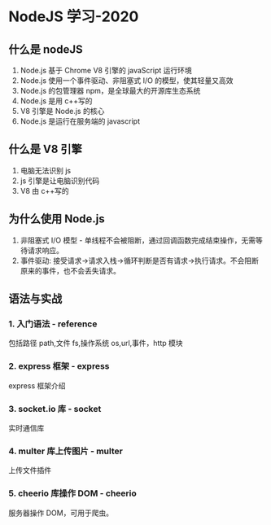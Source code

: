 # NodeJS 学习-2020

## 什么是 nodeJS

1. Node.js 基于 Chrome V8 引擎的 javaScript 运行环境
2. Node.js 使用一个事件驱动、非阻塞式 I/O 的模型，使其轻量又高效
3. Node.js 的包管理器 npm，是全球最大的开源库生态系统
4. Node.js 是用 c++写的
5. V8 引擎是 Node.js 的核心
6. Node.js 是运行在服务端的 javascript

## 什么是 V8 引擎

1. 电脑无法识别 js
2. js 引擎是让电脑识别代码
3. V8 由 c++写的

## 为什么使用 Node.js

1. 非阻塞式 I/O 模型 - 单线程不会被阻断，通过回调函数完成结束操作，无需等待请求响应。
2. 事件驱动: 接受请求->请求入栈->循环判断是否有请求->执行请求。不会阻断原来的事件，也不会丢失请求。

## 语法与实战

### 1. 入门语法 - reference

包括路径 path,文件 fs,操作系统 os,url,事件，http 模块

### 2. express 框架 - express

express 框架介绍

### 3. socket.io 库 - socket

实时通信库

### 4. multer 库上传图片 - multer

上传文件插件

### 5. cheerio 库操作 DOM - cheerio

服务器操作 DOM，可用于爬虫。
